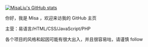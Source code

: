 [![MisaLiu's GitHub stats](https://github-readme-stats.vercel.app/api?username=MisaLiu&show_icons=true&theme=dark)](https://github.com/anuraghazra/github-readme-stats)

你好，我是 Misa ，欢迎来访我的 GitHub 主页

主营：易语言/HTML/CSS/JavaScript/PHP

各个项目的风格和起因可能有很大出入，并且很容易咕，请谨慎 follow

